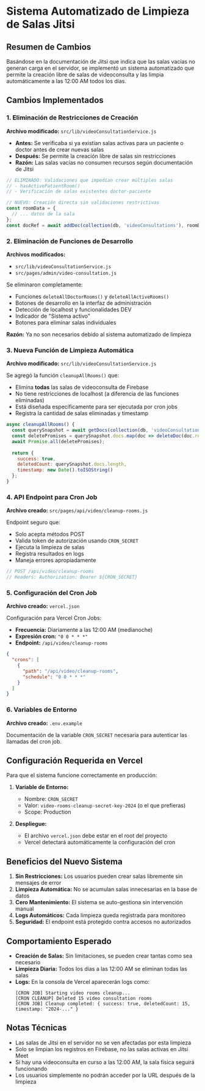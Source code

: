 # Sistema Automatizado de Limpieza de Salas Jitsi

## Resumen de Cambios

Basándose en la documentación de Jitsi que indica que las salas vacías no generan carga en el servidor, se implementó un sistema automatizado que permite la creación libre de salas de videoconsulta y las limpia automáticamente a las 12:00 AM todos los días.

## Cambios Implementados

### 1. Eliminación de Restricciones de Creación

**Archivo modificado:** `src/lib/videoConsultationService.js`

- **Antes:** Se verificaba si ya existían salas activas para un paciente o doctor antes de crear nuevas salas
- **Después:** Se permite la creación libre de salas sin restricciones
- **Razón:** Las salas vacías no consumen recursos según documentación de Jitsi

```javascript
// ELIMINADO: Validaciones que impedían crear múltiples salas
// - hasActivePatientRoom()
// - Verificación de salas existentes doctor-paciente

// NUEVO: Creación directa sin validaciones restrictivas
const roomData = {
  // ... datos de la sala
};
const docRef = await addDoc(collection(db, 'videoConsultations'), roomData);
```

### 2. Eliminación de Funciones de Desarrollo

**Archivos modificados:** 
- `src/lib/videoConsultationService.js`
- `src/pages/admin/video-consultation.js`

Se eliminaron completamente:
- Funciones `deleteAllDoctorRooms()` y `deleteAllActiveRooms()` 
- Botones de desarrollo en la interfaz de administración
- Detección de localhost y funcionalidades DEV
- Indicador de "Sistema activo"
- Botones para eliminar salas individuales

**Razón:** Ya no son necesarios debido al sistema automatizado de limpieza

### 3. Nueva Función de Limpieza Automática

**Archivo modificado:** `src/lib/videoConsultationService.js`

Se agregó la función `cleanupAllRooms()` que:
- Elimina **todas** las salas de videoconsulta de Firebase
- No tiene restricciones de localhost (a diferencia de las funciones eliminadas)
- Está diseñada específicamente para ser ejecutada por cron jobs
- Registra la cantidad de salas eliminadas y timestamp

```javascript
async cleanupAllRooms() {
  const querySnapshot = await getDocs(collection(db, 'videoConsultations'));
  const deletePromises = querySnapshot.docs.map(doc => deleteDoc(doc.ref));
  await Promise.all(deletePromises);
  
  return {
    success: true,
    deletedCount: querySnapshot.docs.length,
    timestamp: new Date().toISOString()
  };
}
```

### 4. API Endpoint para Cron Job

**Archivo creado:** `src/pages/api/video/cleanup-rooms.js`

Endpoint seguro que:
- Solo acepta métodos POST
- Valida token de autorización usando `CRON_SECRET`
- Ejecuta la limpieza de salas
- Registra resultados en logs
- Maneja errores apropiadamente

```javascript
// POST /api/video/cleanup-rooms
// Headers: Authorization: Bearer ${CRON_SECRET}
```

### 5. Configuración del Cron Job

**Archivo creado:** `vercel.json`

Configuración para Vercel Cron Jobs:
- **Frecuencia:** Diariamente a las 12:00 AM (medianoche)
- **Expresión cron:** `"0 0 * * *"`
- **Endpoint:** `/api/video/cleanup-rooms`

```json
{
  "crons": [
    {
      "path": "/api/video/cleanup-rooms",
      "schedule": "0 0 * * *"
    }
  ]
}
```

### 6. Variables de Entorno

**Archivo creado:** `.env.example`

Documentación de la variable `CRON_SECRET` necesaria para autenticar las llamadas del cron job.

## Configuración Requerida en Vercel

Para que el sistema funcione correctamente en producción:

1. **Variable de Entorno:**
   - Nombre: `CRON_SECRET`
   - Valor: `video-rooms-cleanup-secret-key-2024` (o el que prefieras)
   - Scope: Production

2. **Despliegue:**
   - El archivo `vercel.json` debe estar en el root del proyecto
   - Vercel detectará automáticamente la configuración del cron

## Beneficios del Nuevo Sistema

1. **Sin Restricciones:** Los usuarios pueden crear salas libremente sin mensajes de error
2. **Limpieza Automática:** No se acumulan salas innecesarias en la base de datos
3. **Cero Mantenimiento:** El sistema se auto-gestiona sin intervención manual
4. **Logs Automáticos:** Cada limpieza queda registrada para monitoreo
5. **Seguridad:** El endpoint está protegido contra accesos no autorizados

## Comportamiento Esperado

- **Creación de Salas:** Sin limitaciones, se pueden crear tantas como sea necesario
- **Limpieza Diaria:** Todos los días a las 12:00 AM se eliminan todas las salas
- **Logs:** En la consola de Vercel aparecerán logs como:
  ```
  [CRON JOB] Starting video rooms cleanup...
  [CRON CLEANUP] Deleted 15 video consultation rooms
  [CRON JOB] Cleanup completed: { success: true, deletedCount: 15, timestamp: "2024-..." }
  ```

## Notas Técnicas

- Las salas de Jitsi en el servidor no se ven afectadas por esta limpieza
- Solo se limpian los registros en Firebase, no las salas activas en Jitsi Meet
- Si hay una videoconsulta en curso a las 12:00 AM, la sala física seguirá funcionando
- Los usuarios simplemente no podrán acceder por la URL después de la limpieza